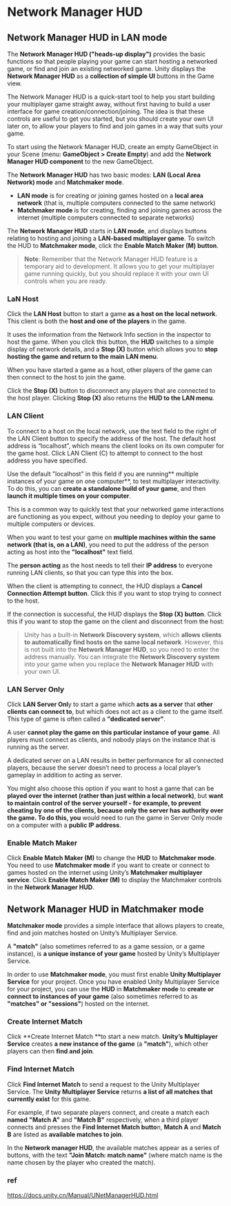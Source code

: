 # Network Manager HUD

## Network Manager HUD in LAN mode
The **Network Manager HUD ("heads-up display")** provides the basic functions so that people playing your game can start hosting a networked game, or find and join an existing networked game. Unity displays the **Network Manager HUD** as a **collection of simple UI** buttons in the Game view.

The Network Manager HUD is a quick-start tool to help you start building your multiplayer game straight away, without first having to build a user interface for game creation/connection/joining. The idea is that these controls are useful to get you started, but you should create your own UI later on, to allow your players to find and join games in a way that suits your game.

To start using the Network Manager HUD, create an empty GameObject in your Scene (menu: **GameObject > Create Empty**) and add the **Network Manager HUD component** to the new GameObject.


The **Network Manager HUD** has two basic modes: **LAN (Local Area Network) mode** and **Matchmaker mode**. 

-  **LAN mode** is for creating or joining games hosted on a **local area network** (that is, multiple computers connected to the same network)
-  **Matchmaker mode** is for creating, finding and joining games across the internet (multiple computers connected to separate networks)

The **Network Manager HUD** starts in **LAN mode**, and displays buttons relating to hosting and joining a **LAN-based multiplayer game**. To switch the HUD to **Matchmaker mode**, click the **Enable Match Maker (M) button**.


> **Note**: Remember that the Network Manager HUD feature is a temporary aid to development. It allows you to get your multiplayer game running quickly, but you should replace it with your own UI controls when you are ready.

### LaN Host 
Click the **LAN Host** button to start a game **as a host on the local network**. This client is both the **host and one of the players** in the game.

It uses the information from the Network Info section in the inspector to host the game. When you click this button, the **HUD** switches to a simple display of network details, and a **Stop (X)** button which allows you to **stop hosting the game and return to the main LAN menu**.

When you have started a game as a host, other players of the game can then connect to the host to join the game.

Click the **Stop (X)** button to disconnect any players that are connected to the host player. Clicking **Stop (X)** also returns the **HUD to the LAN menu**.

### LAN Client
To connect to a host on the local network, use the text field to the right of the LAN Client button to specify the address of the host. 
The default host address is “localhost”, which means the client looks on its own computer for the game host. Click LAN Client (C) to attempt to connect to the host address you have specified.


Use the default "localhost" in this field if you are running** multiple instances of your game on one computer**, to test multiplayer interactivity. To do this, you can **create a standalone build of your game**, and then **launch it multiple times on your computer**.

This is a common way to quickly test that your networked game interactions are functioning as you expect, without you needing to deploy your game to multiple computers or devices.

When you want to test your game on **multiple machines within the same network (that is, on a LAN)**, you need to put the address of the person acting as host into the **"localhost"** text field.

The **person acting** as the host needs to tell their **IP address** to everyone running LAN clients, so that you can type this into the box.

When the client is attempting to connect, the HUD displays a **Cancel Connection Attempt button**. Click this if you want to stop trying to connect to the host.

If the connection is successful, the HUD displays the **Stop (X) button**. Click this if you want to stop the game on the client and disconnect from the host:

> Unity has a built-in **Network Discovery system**, which **allows clients to automatically find hosts on the same local network**. However, this is not built into the **Network Manager HUD**, so you need to enter the address manually. You can integrate the **Network Discovery system** into your game when you replace the **Network Manager HUD** with your own UI.

### LAN Server Only

Click **LAN Server Onl**y to start a game which **acts as a server** that **other clients can connect to**, but which does not act as a client to the game itself. This type of game is often called a **"dedicated server"**.

A user **cannot play the game on this particular instance of your game**. All players must connect as clients, and nobody plays on the instance that is running as the server.

A dedicated server on a LAN results in better performance for all connected players, because the server doesn’t need to process a local player’s gameplay in addition to acting as server.

You might also choose this option if you want to host a game that can be **played over the internet (rather than just within a local network)**, but **want to maintain control of the server yourself - for example, to **prevent cheating by one of the clients, because only the server has authority over the game**. To do this, you** would need to run the game in Server Only mode on a computer with a **public IP address**.

### Enable Match Maker

Click **Enable Match Maker (M)** to change the **HUD** to **Matchmaker mode**. You need to use **Matchmaker mode** if you want to create or connect to games hosted on the internet using Unity’s **Matchmaker multiplayer service**. Click **Enable Match Maker (M)** to display the Matchmaker controls in the **Network Manager HUD**.


## Network Manager HUD in Matchmaker mode
**Matchmaker mode** provides a simple interface that allows players to create, find and join matches hosted on Unity’s Multiplayer Service.

A **"match"** (also sometimes referred to as a game session, or a game instance), is **a unique instance of your game** hosted by Unity’s Multiplayer Service.


In order to use **Matchmaker mode**, you must first enable **Unity Multiplayer Service** for your project. Once you have enabled Unity Multiplayer Service for your project, you can use the **HUD** in **Matchmaker mode** to **create or connect to instances of your game** (also sometimes referred to as **"matches" or "sessions"**) hosted on the internet.

### Create Internet Match
Click **Create Internet Match **to start a new match. **Unity’s Multiplayer Service** creates **a new instance of the game** (a **"match"**), which other players can then **find and join**.


### Find Internet Match
Click **Find Internet Match** to send a request to the Unity Multiplayer Service. The **Unity Multiplayer Service** returns **a list of all matches that currently exist** for this game.


For example, if two separate players connect, and create a match each **named** **"Match A"** and **"Match B"** respectively, when a third player connects and presses the **Find Internet Match butto**n, **Match A** and **Match B** are listed as **available matches to join**.

In the **Network manager HUD**, the available matches appear as a series of buttons, with the text **"Join Match: match name"** (where match name is the name chosen by the player who created the match).




### ref 
https://docs.unity.cn/Manual/UNetManagerHUD.html

